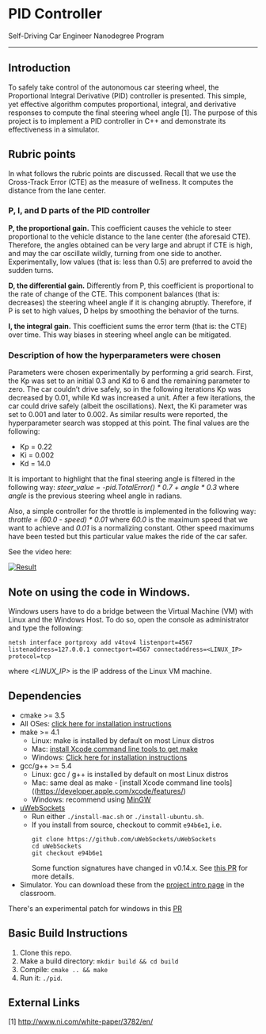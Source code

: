 # PID Controller
Self-Driving Car Engineer Nanodegree Program

---
## Introduction

To safely take control of the autonomous car steering wheel, the Proportional Integral Derivative (PID) controller is presented. This simple, yet effective algorithm computes proportional, integral, and derivative responses to compute the final steering wheel angle [1]. The purpose of this project is to implement a PID controller in C++ and demonstrate its effectiveness in a simulator.

## Rubric points

In what follows the rubric points are discussed. Recall that we use the Cross-Track Error (CTE) as the measure of wellness. It computes the distance from the lane center.

### P, I, and D parts of the PID controller

**P, the proportional gain.** This coefficient causes the vehicle to steer proportional to the vehicle distance to the lane center (the aforesaid CTE). Therefore, the angles obtained can be very large and abrupt if CTE is high, and may the car oscillate wildly, turning from one side to another. Experimentally, low values (that is: less than 0.5) are preferred to avoid the sudden turns.

**D, the differential gain.** Differently from P, this coefficient is proportional to the rate of change of the CTE. This component balances (that is: decreases) the steering wheel angle if it is changing abruptly. Therefore, if P is set to high values, D helps by smoothing the behavior of the turns.

**I, the integral gain.** This coefficient sums the error term (that is: the CTE) over time. This way biases in steering wheel angle can be mitigated.

### Description of how the hyperparameters were chosen
Parameters were chosen experimentally by performing a grid search. First, the Kp was set to an initial 0.3 and Kd to 6 and the remaining parameter to zero. The car couldn’t drive safely, so in the following iterations Kp was decreased by 0.01, while Kd was increased a unit. After a few iterations, the car could drive safely (albeit the oscillations). Next, the Ki parameter was set to 0.001 and later to 0.002. As similar results were reported, the hyperparameter search was stopped at this point.
The final values are the following:
- Kp = 0.22
- Ki = 0.002
- Kd = 14.0

It is important to highlight that the final steering angle is filtered in the following way: 
*steer_value = -pid.TotalError() * 0.7 + angle * 0.3*
where *angle* is the previous steering wheel angle in radians.

Also, a simple controller for the throttle is implemented in the following way:
*throttle = (60.0 - speed) * 0.01*
where *60.0* is the maximum speed that we want to achieve and *0.01* is a normalizing constant. Other speed maximums have been tested but this particular value makes the ride of the car safer.

See the video here: 

[![Result](https://img.youtube.com/vi/QComZ1jBYkI/0.jpg)](https://youtu.be/QComZ1jBYkI)

## Note on using the code in Windows.

Windows users have to do a bridge between the Virtual Machine (VM) with Linux and the Windows Host. To do so, open the console as administrator and type the following:

`netsh interface portproxy add v4tov4 listenport=4567 listenaddress=127.0.0.1 connectport=4567 connectaddress=<LINUX_IP> protocol=tcp`

where *<LINUX_IP>* is the IP address of the Linux VM machine.

## Dependencies

* cmake >= 3.5
 * All OSes: [click here for installation instructions](https://cmake.org/install/)
* make >= 4.1
  * Linux: make is installed by default on most Linux distros
  * Mac: [install Xcode command line tools to get make](https://developer.apple.com/xcode/features/)
  * Windows: [Click here for installation instructions](http://gnuwin32.sourceforge.net/packages/make.htm)
* gcc/g++ >= 5.4
  * Linux: gcc / g++ is installed by default on most Linux distros
  * Mac: same deal as make - [install Xcode command line tools]((https://developer.apple.com/xcode/features/)
  * Windows: recommend using [MinGW](http://www.mingw.org/)
* [uWebSockets](https://github.com/uWebSockets/uWebSockets)
  * Run either `./install-mac.sh` or `./install-ubuntu.sh`.
  * If you install from source, checkout to commit `e94b6e1`, i.e.
    ```
    git clone https://github.com/uWebSockets/uWebSockets 
    cd uWebSockets
    git checkout e94b6e1
    ```
    Some function signatures have changed in v0.14.x. See [this PR](https://github.com/udacity/CarND-MPC-Project/pull/3) for more details.
* Simulator. You can download these from the [project intro page](https://github.com/udacity/self-driving-car-sim/releases) in the classroom.

There's an experimental patch for windows in this [PR](https://github.com/udacity/CarND-PID-Control-Project/pull/3)

## Basic Build Instructions

1. Clone this repo.
2. Make a build directory: `mkdir build && cd build`
3. Compile: `cmake .. && make`
4. Run it: `./pid`. 

## External Links
[1] http://www.ni.com/white-paper/3782/en/
